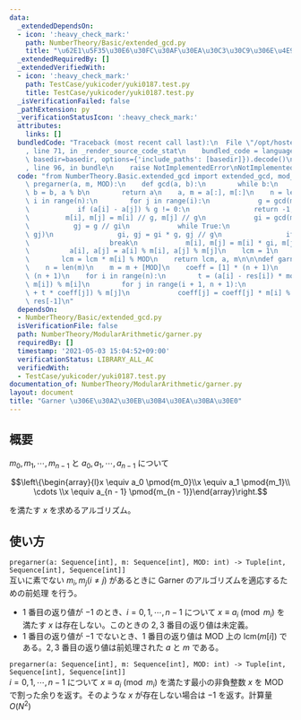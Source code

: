 ```yaml
---
data:
  _extendedDependsOn:
  - icon: ':heavy_check_mark:'
    path: NumberTheory/Basic/extended_gcd.py
    title: "\u62E1\u5F35\u30E6\u30FC\u30AF\u30EA\u30C3\u30C9\u306E\u4E92\u9664\u6CD5"
  _extendedRequiredBy: []
  _extendedVerifiedWith:
  - icon: ':heavy_check_mark:'
    path: TestCase/yukicoder/yuki0187.test.py
    title: TestCase/yukicoder/yuki0187.test.py
  _isVerificationFailed: false
  _pathExtension: py
  _verificationStatusIcon: ':heavy_check_mark:'
  attributes:
    links: []
  bundledCode: "Traceback (most recent call last):\n  File \"/opt/hostedtoolcache/Python/3.10.4/x64/lib/python3.10/site-packages/onlinejudge_verify/documentation/build.py\"\
    , line 71, in _render_source_code_stat\n    bundled_code = language.bundle(stat.path,\
    \ basedir=basedir, options={'include_paths': [basedir]}).decode()\n  File \"/opt/hostedtoolcache/Python/3.10.4/x64/lib/python3.10/site-packages/onlinejudge_verify/languages/python.py\"\
    , line 96, in bundle\n    raise NotImplementedError\nNotImplementedError\n"
  code: "from NumberTheory.Basic.extended_gcd import extended_gcd, mod_inv\n\n\ndef\
    \ pregarner(a, m, MOD):\n    def gcd(a, b):\n        while b:\n            a,\
    \ b = b, a % b\n        return a\n    a, m = a[:], m[:]\n    n = len(a)\n    for\
    \ i in range(n):\n        for j in range(i):\n            g = gcd(m[i], m[j])\n\
    \            if (a[i] - a[j]) % g != 0:\n                return -1, a, m\n   \
    \         m[i], m[j] = m[i] // g, m[j] // g\n            gi = gcd(m[i], g)\n \
    \           gj = g // gi\n            while True:\n                g = gcd(gi,\
    \ gj)\n                gi, gj = gi * g, gj // g\n                if g == 1:\n\
    \                    break\n            m[i], m[j] = m[i] * gi, m[j] * gj\n  \
    \          a[i], a[j] = a[i] % m[i], a[j] % m[j]\n    lcm = 1\n    for i in range(n):\n\
    \        lcm = lcm * m[i] % MOD\n    return lcm, a, m\n\n\ndef garner(a, m, MOD):\n\
    \    n = len(m)\n    m = m + [MOD]\n    coeff = [1] * (n + 1)\n    res = [0] *\
    \ (n + 1)\n    for i in range(n):\n        t = (a[i] - res[i]) * mod_inv(coeff[i],\
    \ m[i]) % m[i]\n        for j in range(i + 1, n + 1):\n            res[j] = (res[j]\
    \ + t * coeff[j]) % m[j]\n            coeff[j] = coeff[j] * m[i] % m[j]\n    return\
    \ res[-1]\n"
  dependsOn:
  - NumberTheory/Basic/extended_gcd.py
  isVerificationFile: false
  path: NumberTheory/ModularArithmetic/garner.py
  requiredBy: []
  timestamp: '2021-05-03 15:04:52+09:00'
  verificationStatus: LIBRARY_ALL_AC
  verifiedWith:
  - TestCase/yukicoder/yuki0187.test.py
documentation_of: NumberTheory/ModularArithmetic/garner.py
layout: document
title: "Garner \u306E\u30A2\u30EB\u30B4\u30EA\u30BA\u30E0"
---
```


## 概要
$m_0, m_1, \cdots, m_{n - 1}$ と $a_0, a_1, \cdots, a_{n - 1}$ について

$$\left\{\begin{array}{l}x \equiv a_0 \pmod{m_0}\\x \equiv a_1 \pmod{m_1}\\ \cdots \\x \equiv a_{n - 1} \pmod{m_{n - 1}}\end{array}\right.$$

を満たす $x$ を求めるアルゴリズム。

## 使い方
`pregarner(a: Sequence[int], m: Sequence[int], MOD: int) -> Tuple[int, Sequence[int], Sequence[int]]`  
互いに素でない $m_i, m_j (i \ne j)$ があるときに Garner のアルゴリズムを適応するための前処理
を行う。
- $1$ 番目の返り値が $-1$ のとき、$i = 0, 1, \cdots, n - 1$ について $x \equiv a_i \pmod{m_i}$ を満たす $x$ は存在しない。このときの $2, 3$ 番目の返り値は未定義。
- $1$ 番目の返り値が $-1$ でないとき、$1$ 番目の返り値は $\mathrm{MOD}$ 上の $\mathrm{lcm}(m[i])$ である。$2, 3$ 番目の返り値は前処理された $a$ と $m$ である。

`pregarner(a: Sequence[int], m: Sequence[int], MOD: int) -> Tuple[int, Sequence[int], Sequence[int]]`  
$i = 0, 1, \cdots, n - 1$ について $x \equiv a_i \pmod{m_i}$ を満たす最小の非負整数 $x$ を $\mathrm{MOD}$ で割った余りを返す。そのような $x$ が存在しない場合は $-1$ を返す。計算量 $O(N^2)$
